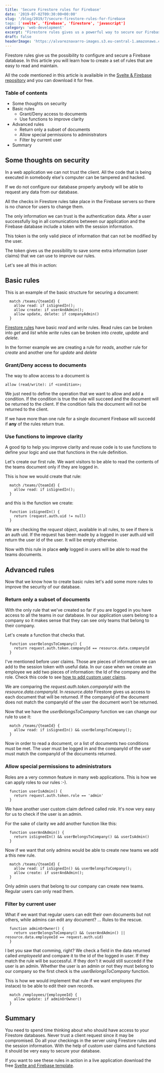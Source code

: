```yaml
---
title: 'Secure Firestore rules for Firebase'
date: '2019-07-02T09:30:00+00:00'
slug: '/blog/2019/7/secure-firestore-rules-for-firebase
tags: ['svelte', 'firebase', 'firestore', 'javascript']
category: 'web-development'
excerpt: "Firestore rules gives us a powerful way to secure our Firebase database. Rules allows us to control who has access to each document to create, read, write or delete it."
draft: false
headerImage: 'https://alvareznavarro-images.s3.eu-central-1.amazonaws.com/curva_rio.jpg'
---
```


Firestore rules give us the possibility to configure and secure a Firebase database. In this article you will learn how to create a set of rules that are easy to read and maintain.

All the code mentioned in this article is availaible in the [Svelte & Firebase repository](https://github.com/jorgegorka/svelte-firebase) and you can download it for free.

### Table of contents

- Some thoughts on security
- Basic rules
  - Grant/Deny access to documents
  - Use functions to improve clarity
- Advanced rules
  - Return only a subset of documents
  - Allow special permissions to administrators
  - Filter by current user
- Summary

## Some thoughts on security

In a web application we can not trust the client. All the code that is being executed in somebody else's computer can be tampered and hacked.

If we do not configure our database properly anybody will be able to request any data from our database.

All the checks in Firestore rules take place in the Firebase servers so there is no chance for users to change them.

The only information we can trust is the authentication data. After a user successfully log in all comunications between our application and the Firebase database include a token with the session information.

This token is the only valid piece of information that can not be modified by the user.

The token gives us the possibility to save some extra information (user claims) that we can use to improve our rules.

Let's see all this in action:

## Basic rules

This is an example of the basic structure for securing a document:

```:javascript
  match /teams/{teamId} {
    allow read: if isSignedIn();
    allow create: if userAndAdmin();
    allow update, delete: if companyAdmin()
  }
```

[Firestore rules](https://firebase.google.com/docs/firestore/security/rules-structure) have basic _read_ and _write_ rules. Read rules can be broken into _get_ and _list_ while _write_ rules can be broken into _create_, _update_ and _delete_.

In the former example we are creating a rule for _reads_, another rule for _create_ and another one for _update_ and _delete_

### Grant/Deny access to documents

The way to allow access to a document is

```:javascript
allow (read/write): if <condition>;
```

We just need to define the operation that we want to allow and add a condition. If the condition is true the rule will succeed and the document will be returned to the client. If the condition fails the document will not be returned to the client.

If we have more than one rule for a single document Firebase will succedd if **any** of the rules return true.

### Use functions to improve clarity

A good tip to help you improve clarity and reuse code is to use functions to define your logic and use that functions in the rule definition.

Let's create our first rule. We want visitors to be able to read the contents of the teams document only if they are logged in.

This is how we would create that rule:

```:javascript
  match /teams/{teamId} {
    allow read: if isSignedIn();
  }
```

and this is the function we create:

```:javascript
  function isSignedIn() {
    return (request.auth.uid != null)
  }
```

We are checking the _request_ object, available in all rules, to see if there is an auth uid. If the request has been made by a logged in user auth.uid will return the user id of the user. It will be empty otherwise.

Now with this rule in place **only** logged in users will be able to read the teams documents.

## Advanced rules

Now that we know how to create basic rules let's add some more rules to improve the security of our database.

### Return only a subset of documents

With the only rule that we've created so far if you are logged in you have access to all the teams in our database. In our application users belong to a company so it makes sense that they can see only teams that belong to their company.

Let's create a function that checks that.

```:javascript
  function userBelongsToCompany() {
    return request.auth.token.companyId == resource.data.companyId
  }
```

I've mentioned before user claims. Those are pieces of information we can add to the session token with useful data. In our case when we create an employee we add two pieces of information: the Id of the company and the role. Check this code to see [how to add custom user claims](https://github.com/jorgegorka/svelte-firebase/blob/master/functions/index.js#L31).

We are comparing the _request.auth.token.companyId_ with the _resource.data.companyId_. In _resource.data_ Firestore gives us access to each document that will be returned. If the companyId of the document does not match the companyId of the user the document won't be returned.

Now that we have the _userBelongsToCompany_ function we can change our rule to use it:

```:javascript
  match /teams/{teamId} {
    allow read: if isSignedIn() && userBelongsToCompany();
  }
```

Now in order to read a document, or a list of documents two conditions must be met. The user must be logged in and the companyId of the user must match the companyId of the documents returned.

### Allow special permissions to administrators

Roles are a very common feature in many web applications. This is how we can apply roles to our rules :-).

```:javascript
  function userIsAdmin() {
    return request.auth.token.role == 'admin'
  }
```

We have another user custom claim defined called _role_. It's now very easy for us to check if the user is an admin.

For the sake of clarity we add another function like this:

```:javascript
  function userAndAdmin() {
    return isSignedIn() && userBelongsToCompany() && userIsAdmin()
  }
```

Now if we want that only admins would be able to create new teams we add a this new rule.

```:javascript
  match /teams/{teamId} {
    allow read: if isSignedIn() && userBelongsToCompany();
    allow create: if userAndAdmin();
  }
```

Only admin users that belong to our company can create new teams. Regular users can only read them.

### Filter by current user

What if we want that regular users can edit their own documents but not others, while admins can edit any document? ... Rules to the rescue.

```:javascript
  function adminOrOwner() {
    return userBelongsToCompany() && (userAndAdmin() || resource.data.employeeId == request.auth.uid)
  }
```

I bet you saw that comming, right? We check a field in the data returned called _employeeId_ and compare it to the id of the logged in user. If they match the rule will be successful. If they don't it would still succedd if the user is an admin. Whether the user is an admin or not they must belong to our company so the first check is the _userBelongsToCompany_ function.

This is how we would implement that rule if we want employees (for instace) to be able to edit their own records.

```:javascript
  match /employees/{employeeId} {
    allow update: if adminOrOwner()
  }
```

## Summary

You need to spend time thinking about who should have access to your Firestore databases. Never trust a client request since it may be compromised. Do all your checkings in the server using Firestore rules and the session information. With the help of custom user claims and functions it should be very easy to secure your database.

If you want to see these rules in action in a live application download the free [Svelte and Firebase template](https://github.com/jorgegorka/svelte-firebase).
